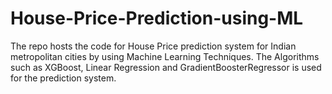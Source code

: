 # House-Price-Prediction-using-ML
The repo hosts the code for House Price prediction system for Indian metropolitan cities by using Machine Learning Techniques. The Algorithms such as XGBoost, Linear Regression and GradientBoosterRegressor is used for the prediction system.
